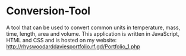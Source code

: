 # Conversion-Tool
A tool that can be used to convert common units in temperature, mass, time, length, area and volume.
This application is written in JavaScript, HTML and CSS and is hosted on my website: http://rhyswoodarddaviesportfolio.rf.gd/Portfolio_1.php

